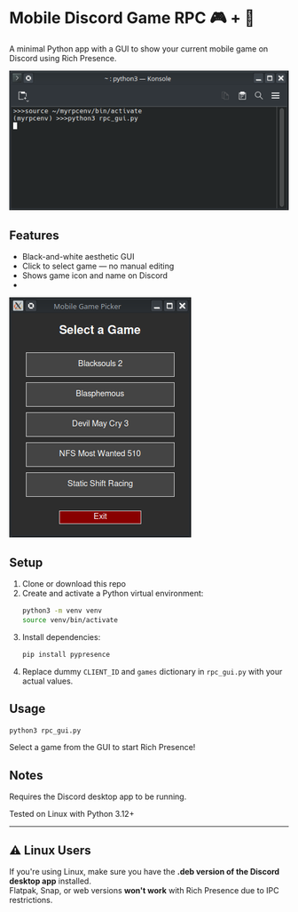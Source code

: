 # Mobile Discord Game RPC 🎮 + 💬

A minimal Python app with a GUI to show your current mobile game on Discord using Rich Presence.

![image.alt](https://github.com/faraway-world/mobile-discord-game-rpc/blob/834e024eb9593a8c19ace5ea4e8d3c7c51492ca0/Screenshot_20250613_131221.png)
## Features

- Black-and-white aesthetic GUI
- Click to select game — no manual editing
- Shows game icon and name on Discord
- 
![image.alt](https://github.com/faraway-world/mobile-discord-game-rpc/blob/834e024eb9593a8c19ace5ea4e8d3c7c51492ca0/Screenshot_20250613_131230.png)

## Setup

1. Clone or download this repo
2. Create and activate a Python virtual environment:
    ```bash
    python3 -m venv venv
    source venv/bin/activate
    ```
3. Install dependencies:
    ```bash
    pip install pypresence
    ```
4. Replace dummy `CLIENT_ID` and `games` dictionary in `rpc_gui.py` with your actual values.

## Usage

```bash
python3 rpc_gui.py
```

Select a game from the GUI to start Rich Presence!

## Notes

Requires the Discord desktop app to be running.

Tested on Linux with Python 3.12+

---

## ⚠️ Linux Users

If you're using Linux, make sure you have the **.deb version of the Discord desktop app** installed.  
Flatpak, Snap, or web versions **won't work** with Rich Presence due to IPC restrictions.
